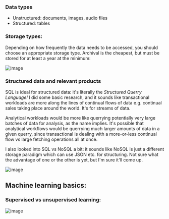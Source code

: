 ### Data types
* Unstructured: documents, images, audio files
* Structured: tables

### Storage types:
Depending on how frequently the data needs to be accessed, you should choose an appropriate storage type. Archival is the cheapest, but must be stored for at least a year at the minimum:

![image](https://github.com/user-attachments/assets/d394da8b-814c-44d7-bffe-aeaf67337938)

### Structured data and relevant products
SQL is ideal for structured data: it's literally the _Structured Querry Language!_ I did some basic research, and it sounds like transactional workloads are more along the lines of continual flows of data e.g. continual sales taking place around the world. It's for streams of data.

Analytical workloads would be more like querrying potentially very large batches of data for analysis, as the name implies. It's possible that analytical workflows would be querrying much larger amounts of data in a given querry, since transactional is dealing with a more-or-less continual flow vs large fetching operations all at once.

I also looked into SQL vs NoSQL a bit: it sounds like NoSQL is just a different storage paradigm which can use JSON etc. for structuring. Not sure what the advantage of one or the other is yet, but I'm sure it'll come up.

![image](https://github.com/user-attachments/assets/6ed6c06e-8733-4fec-b5de-51818953a72f)

## Machine learning basics:
### Supervised vs unsupervised learning:


![image](https://github.com/user-attachments/assets/6685d569-8ca8-48b8-8d62-26d966787e03)
